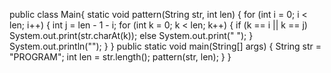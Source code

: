 public class Main{ 
    static void pattern(String str, int len) 
	{ 
	for (int i = 0; i < len; i++) { 
			int j = len - 1 - i; 
			for (int k = 0; k < len; k++) { 
				if (k == i || k == j) 
					System.out.print(str.charAt(k)); 
				else
					System.out.print(" "); 
			} 
			System.out.println(""); 
		} 
	} 
public static void main(String[] args) 
	{ 
		String str = "PROGRAM"; 
		int len = str.length(); 
		pattern(str, len); 
	} 
} 


